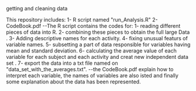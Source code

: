 

getting and cleaning data

This repository includes:
1- R script named "run_Analysis.R"
2- CodeBook.pdf
--The R script contains the codes for:
1-	reading different pieces of data into R.
2-	 combining these pieces to obtain the full large Data .
3-	 Adding descriptive names for each activity.
4-	fixing unusual featurs of variable names.
5-	 subsetting a part of data responsible for variables having mean and standard deviation.
6-	calculating the average value of each variable for each subject and each activity and creat new independent data set .
7-	export the data into a txt file named on "data_set_with_the_averages.txt".
--the CodeBook.pdf explain how to interpret each variable, the names of variables are also isted and finally some explanation about the data has been represented.


